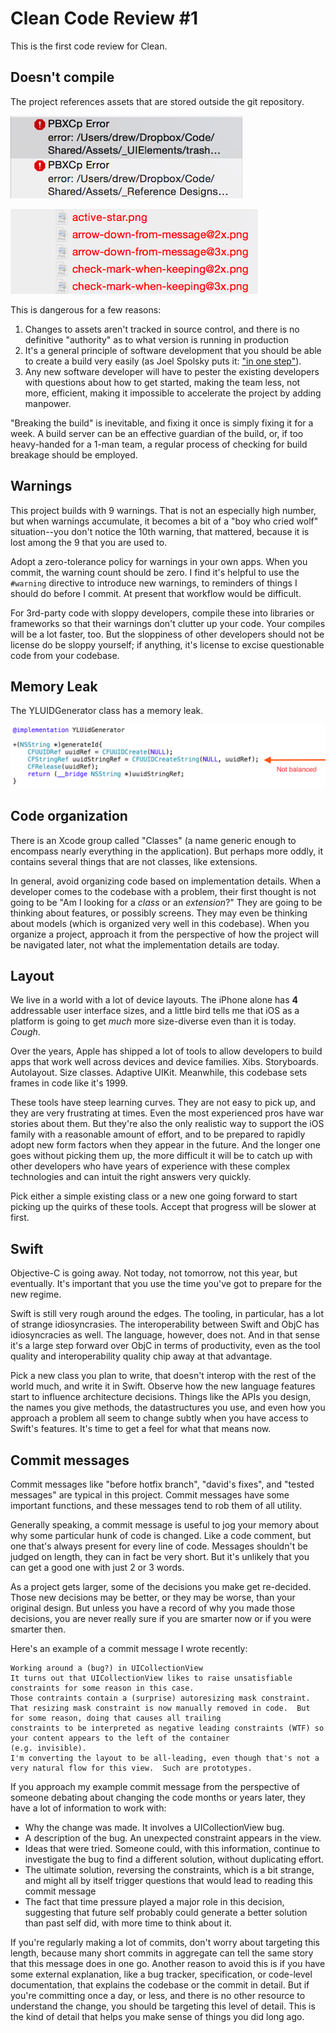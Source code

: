 # Clean Code Review #1

This is the first code review for Clean.

## Doesn't compile

The project references assets that are stored outside the git repository.  

![](build1.png)

![](build2.png)

This is dangerous for a few reasons:

1.  Changes to assets aren't tracked in source control, and there is no definitive "authority" as to what version is running in production
2. It's a general principle of software development that you should be able to create a build very easily (as Joel Spolsky puts it: ["in one step"](http://www.joelonsoftware.com/articles/fog0000000043.html)).
3. Any new software developer will have to pester the existing developers with questions about how to get started, making the team less, not more, efficient, making it impossible to accelerate the project by adding manpower.

"Breaking the build" is inevitable, and fixing it once is simply fixing it for a week.  A build server can be an effective guardian of the build, or, if too heavy-handed for a 1-man team, a regular process of checking for build breakage should be employed.

## Warnings

This project builds with 9 warnings.  That is not an especially high number, but when warnings accumulate, it becomes a bit of a "boy who cried wolf" situation--you don't notice the 10th warning, that mattered, because it is lost among the 9 that you are used to.

Adopt a zero-tolerance policy for warnings in your own apps.  When you commit, the warning count should be zero.  I find it's helpful to use the `#warning` directive to introduce new warnings, to reminders of things I should do before I commit.  At present that workflow would be difficult.

For 3rd-party code with sloppy developers, compile these into libraries or frameworks so that their warnings don't clutter up your code.  Your compiles will be a lot faster, too.  But the sloppiness of other developers should not be license do be sloppy yourself; if anything, it's license to excise questionable code from your codebase.

## Memory Leak

The YLUIDGenerator class has a memory leak.

![](balanced.png)

## Code organization

There is an Xcode group called "Classes" (a name generic enough to encompass nearly everything in the application).  But perhaps more oddly, it contains several things that are not classes, like extensions.

In general, avoid organizing code based on implementation details.  When a developer comes to the codebase with a problem, their first thought is not going to be "Am I looking for a *class* or an *extension*?"  They are going to be thinking about features, or possibly screens.  They may even be thinking about models (which is organized very well in this codebase).  When you organize a project, approach it from the perspective of how the project will be navigated later, not what the implementation details are today.

## Layout

We live in a world with a lot of device layouts.  The iPhone alone has **4** addressable user interface sizes, and a little bird tells me that iOS as a platform is going to get *much* more size-diverse even than it is today.  *Cough*.

Over the years, Apple has shipped a lot of tools to allow developers to build apps that work well across devices and device families.  Xibs.  Storyboards.  Autolayout.  Size classes.  Adaptive UIKit.  Meanwhile, this codebase sets frames in code like it's 1999.

These tools have steep learning curves.  They are not easy to pick up, and they are very frustrating at times.  Even the most experienced pros have war stories about them.  But they're also the only realistic way to support the iOS family with a reasonable amount of effort, and to be prepared to rapidly adopt new form factors when they appear in the future.  And the longer one goes without picking them up, the more difficult it will be to catch up with other developers who have years of experience with these complex technologies and can intuit the right answers very quickly.

Pick either a simple existing class or a new one going forward to start picking up the quirks of these tools.  Accept that progress will be slower at first.  

## Swift

Objective-C is going away.  Not today, not tomorrow, not this year, but eventually.  It's important that you use the time you've got to prepare for the new regime.

Swift is still very rough around the edges.  The tooling, in particular, has a lot of strange idiosyncrasies.  The interoperability between Swift and ObjC has idiosyncracies as well.  The language, however, does not.  And in that sense it's a large step forward over ObjC in terms of productivity, even as the tool quality and interoperability quality chip away at that advantage.

Pick a new class you plan to write, that doesn't interop with the rest of the world much, and write it in Swift.  Observe how the new language features start to influence architecture decisions.  Things like the APIs you design, the names you give methods, the datastructures you use, and even how you approach a problem all seem to change subtly when you have access to Swift's features.  It's time to get a feel for what that means now.


## Commit messages

Commit messages like "before hotfix branch", "david's fixes", and "tested messages" are typical in this project.  Commit messages have some important functions, and these messages tend to rob them of all utility.

Generally speaking, a commit message is useful to jog your memory about why some particular hunk of code is changed.  Like a code comment, but one that's always present for every line of code.  Messages shouldn't be judged on length, they can in fact be very short. But it's unlikely that you can get a good one with just 2 or 3 words.  

As a project gets larger, some of the decisions you make get re-decided.  Those new decisions may be better, or they may be worse, than your original design.  But unless you have a record of why you made those decisions, you are never really sure if you are smarter now or if you were smarter then.

Here's an example of a commit message I wrote recently:

    Working around a (bug?) in UICollectionView
    It turns out that UICollectionView likes to raise unsatisfiable constraints for some reason in this case.
    Those contraints contain a (surprise) autoresizing mask constraint.
    That resizing mask constraint is now manually removed in code.  But for some reason, doing that causes all trailing
    constraints to be interpreted as negative leading constraints (WTF) so your content appears to the left of the container
    (e.g. invisible).
    I'm converting the layout to be all-leading, even though that's not a very natural flow for this view.  Such are prototypes.  

If you approach my example commit message from the perspective of someone debating about changing the code months or years later, they have a lot of information to work with:

* Why the change was made.  It involves a UICollectionView bug.
* A description of the bug.  An unexpected constraint appears in the view.
* Ideas that were tried.  Someone could, with this information, continue to investigate the bug to find a different solution, without duplicating effort.
* The ultimate solution, reversing the constraints, which is a bit strange, and might all by itself trigger questions that would lead to reading this commit message
* The fact that time pressure played a major role in this decision, suggesting that future self probably could generate a better solution than past self did, with more time to think about it.

If you're regularly making a lot of commits, don't worry about targeting this length, because many short commits in aggregate can tell the same story that this message does in one go.  Another reason to avoid this is if you have some external explanation, like a bug tracker, specification, or code-level documentation, that explains the codebase or the commit in detail.  But if you're committing once a day, or less, and there is no other resource to understand the change, you should be targeting this level of detail.  This is the kind of detail that helps you make sense of things you did long ago.

